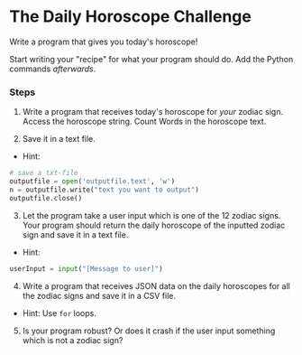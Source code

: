 # The Daily Horoscope Challenge

Write a program that gives you today's horoscope!

Start writing your "recipe" for what your program should do.
Add the Python commands _afterwards_.


### Steps


1. Write a program that receives today's horoscope for *your* zodiac sign.
Access the horoscope string. Count Words in the horoscope text.

2. Save it in a text file.

- Hint:

```py
# save a txt-file
outputfile = open('outputfile.text', 'w')
n = outputfile.write("text you want to output")
outputfile.close()
```

3. Let the program take a user input which is one of the 12 zodiac signs. Your program should return the daily horoscope of the inputted zodiac sign and save it in a text file.

- Hint:

```py
userInput = input("[Message to user]")

```

4. Write a program that receives JSON data on the daily horoscopes for all the zodiac signs and save it in a CSV file.

* Hint: Use `for` loops.


5. Is your program robust? Or does it crash if the user input something which is not a zodiac sign?